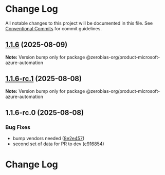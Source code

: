 # Change Log

All notable changes to this project will be documented in this file.
See [Conventional Commits](https://conventionalcommits.org) for commit guidelines.

## [1.1.6](https://github.com/zerobias-org/product/compare/@zerobias-org/product-microsoft-azure-automation@1.1.6-rc.1...@zerobias-org/product-microsoft-azure-automation@1.1.6) (2025-08-09)

**Note:** Version bump only for package @zerobias-org/product-microsoft-azure-automation





## [1.1.6-rc.1](https://github.com/zerobias-org/product/compare/@zerobias-org/product-microsoft-azure-automation@1.1.6-rc.0...@zerobias-org/product-microsoft-azure-automation@1.1.6-rc.1) (2025-08-08)

**Note:** Version bump only for package @zerobias-org/product-microsoft-azure-automation





## 1.1.6-rc.0 (2025-08-08)


### Bug Fixes

* bump vendors needed ([8e2e457](https://github.com/zerobias-org/product/commit/8e2e457e0b5d7141a05e8f2c178bc2854f2b7178))
* second set of data for PR to dev ([c916854](https://github.com/zerobias-org/product/commit/c916854bcf229b1c2042ffdea18472d66a061aaf))





# Change Log
